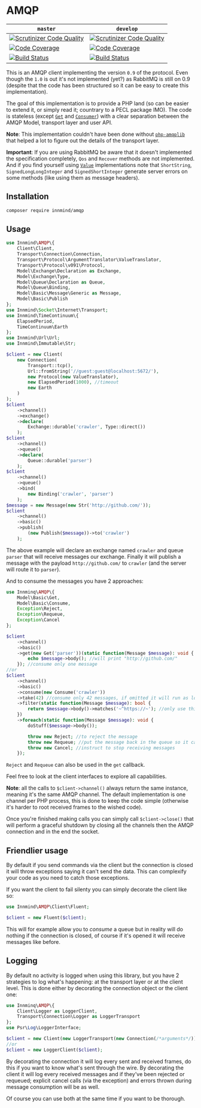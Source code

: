 # AMQP

| `master` | `develop` |
|----------|-----------|
| [![Scrutinizer Code Quality](https://scrutinizer-ci.com/g/Innmind/AMQP/badges/quality-score.png?b=master)](https://scrutinizer-ci.com/g/Innmind/AMQP/?branch=master) | [![Scrutinizer Code Quality](https://scrutinizer-ci.com/g/Innmind/AMQP/badges/quality-score.png?b=develop)](https://scrutinizer-ci.com/g/Innmind/AMQP/?branch=develop) |
| [![Code Coverage](https://scrutinizer-ci.com/g/Innmind/AMQP/badges/coverage.png?b=master)](https://scrutinizer-ci.com/g/Innmind/AMQP/?branch=master) | [![Code Coverage](https://scrutinizer-ci.com/g/Innmind/AMQP/badges/coverage.png?b=develop)](https://scrutinizer-ci.com/g/Innmind/AMQP/?branch=develop) |
| [![Build Status](https://scrutinizer-ci.com/g/Innmind/AMQP/badges/build.png?b=master)](https://scrutinizer-ci.com/g/Innmind/AMQP/build-status/master) | [![Build Status](https://scrutinizer-ci.com/g/Innmind/AMQP/badges/build.png?b=develop)](https://scrutinizer-ci.com/g/Innmind/AMQP/build-status/develop) |

This is an AMQP client implementing the version `0.9` of the protocol. Even though the `1.0` is out it's not implemented (yet?) as RabbitMQ is still on 0.9 (despite that the code has been structured so it can be easy to create this implementation).

The goal of this implementation is to provide a PHP land (so can be easier to extend it, or simply read it; countrary to a PECL package IMO). The code is stateless (except [`Get`](src/Client/Channel/Basic/Get.php) and [`Consumer`](src/Client/Channel/Basic/Consumer.php)) with a clear separation between the AMQP Model, transport layer and user API.

**Note**: This implementation couldn't have been done without [`php-amqplib`](https://packagist.org/packages/php-amqplib/php-amqplib) that helped a lot to figure out the details of the transport layer.

**Important**: If you are using RabbitMQ be aware that it doesn't implemented the specification completely, `Qos` and `Recover` methods are not implemented. And if you find yourself using [`Value`](src/Transport/Frame/Value.php) implementations note that `ShortString`, `SignedLongLongInteger` and `SignedShortInteger` generate server errors on some methods (like using them as message headers).

## Installation

```sh
composer require innmind/amqp
```

## Usage

```php
use Innmind\AMQP\{
    Client\Client,
    Transport\Connection\Connection,
    Transport\Protocol\ArgumentTranslator\ValueTranslator,
    Transport\Protocol\v091\Protocol,
    Model\Exchange\Declaration as Exchange,
    Model\Exchange\Type,
    Model\Queue\Declaration as Queue,
    Model\Queue\Binding,
    Model\Basic\Message\Generic as Message,
    Model\Basic\Publish
};
use Innmind\Socket\Internet\Transport;
use Innmind\TimeContinuum\{
    ElapsedPeriod,
    TimeContinuum\Earth
};
use Innmind\Url\Url;
use Innmind\Immutable\Str;

$client = new Client(
    new Connection(
        Transport::tcp(),
        Url::fromString('//guest:guest@localhost:5672/'),
        new Protocol(new ValueTranslator),
        new ElapsedPeriod(1000), //timeout
        new Earth
    )
);
$client
    ->channel()
    ->exchange()
    ->declare(
        Exchange::durable('crawler', Type::direct())
    );
$client
    ->channel()
    ->queue()
    ->declare(
        Queue::durable('parser')
    );
$client
    ->channel()
    ->queue()
    ->bind(
        new Binding('crawler', 'parser')
    );
$message = new Message(new Str('http://github.com/'));
$client
    ->channel()
    ->basic()
    ->publish(
        (new Publish($message))->to('crawler')
    );
```

The above example will declare an exchange named `crawler` and queue `parser` that will receive messages our exchange. Finally it will publish a message with the payload `http://github.com/` to `crawler` (and the server will route it to `parser`).

And to consume the messages you have 2 approaches:

```php
use Innminq\AMQP\{
    Model\Basic\Get,
    Model\Basic\Consume,
    Exception\Reject,
    Exception\Requeue,
    Exception\Cancel
};

$client
    ->channel()
    ->basic()
    ->get(new Get('parser'))(static function(Message $message): void {
        echo $message->body(); //will print "http://github.com/"
    }); //consume only one message
//or
$client
    ->channel()
    ->basic()
    ->consume(new Consume('crawler'))
    ->take(42) //consume only 42 messages, if omitted it will run as long the connection is opened
    ->filter(static function(Message $message): bool {
        return $message->body()->matches('~^https://~'); //only use this when server routing is no longer enough
    })
    ->foreach(static function(Message $message): void {
        doStuff($message->body());

        throw new Reject; //to reject the message
        throw new Requeue; //put the message back in the queue so it can be redelivered
        throw new Cancel; //instruct to stop receiving messages
    });
```

`Reject` and `Requeue` can also be used in the `get` callback.

Feel free to look at the client interfaces to explore all capabilities.

**Note**: all the calls to `$client->channel()` always return the same instance, meaning it's the same AMQP channel. The default implementation is one channel per PHP process, this is done to keep the code simple (otherwise it's harder to root received frames to the wished code).

Once you're finished making calls you can simply call `$client->close()` that will perform a graceful shutdown by closing all the channels then the AMQP connection and in the end the socket.

## Friendlier usage

By default if you send commands via the client but the connection is closed it will throw exceptions saying it can't send the data. This can complexify your code as you need to catch those exceptions.

If you want the client to fail silenty you can simply decorate the client like so:

```php
use Innmind\AMQP\Client\Fluent;

$client = new Fluent($client);
```

This will for example allow you to _consume_ a queue but in reality will do nothing if the connection is closed, of course if it's opened it will receive messages like before.

## Logging

By default no activity is logged when using this library, but you have 2 strategies to log what's happening: at the transport layer or at the client level. This is done either by decorating the connection object or the client one:

```php
use Innminq\AMQP\{
    Client\Logger as LoggerClient,
    Transport\Connection\Logger as LoggerTransport
};
use Psr\Log\LoggerInterface;

$client = new Client(new LoggerTransport(new Connection(/*arguments*/)));
//or
$client = new LoggerClient($client);
```

By decorating the connection it will log every sent and received frames, do this if you want to know what's sent through the wire. By decorating the client it will log every received messages and if they've been rejected or requeued; explicit cancel calls (via the exception) and errors thrown during message consumption will be as well.

Of course you can use both at the same time if you want to be thorough.
